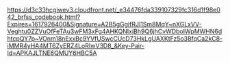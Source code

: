 https://d3c33hcgiwev3.cloudfront.net/_e34476fda339107329fc316d1f98e042_brfss_codebook.html?Expires=1617926400&Signature=A2B5gGgifRJI1Sm8MqY~nXGLxVV-Veghtu0ZZVuOfFeTAu3wFM3xFg4AHKQNIxjBh9Q6jhCvWDboIWpMWHN6dhtcpQY7p~VOnm18nExxBc9YVfUSwcCUcD73HkLgUAXKtFz5o38fqCa2kC8-iMMR4yHA4MT6ZyERZ4LoRIwV3D8_&Key-Pair-Id=APKAJLTNE6QMUY6HBC5A
